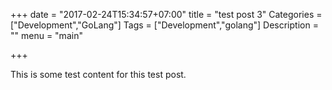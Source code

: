 +++
date = "2017-02-24T15:34:57+07:00"
title = "test post 3"
Categories = ["Development","GoLang"]
Tags = ["Development","golang"]
Description = ""
menu = "main"

+++

This is some test content for this test post.

